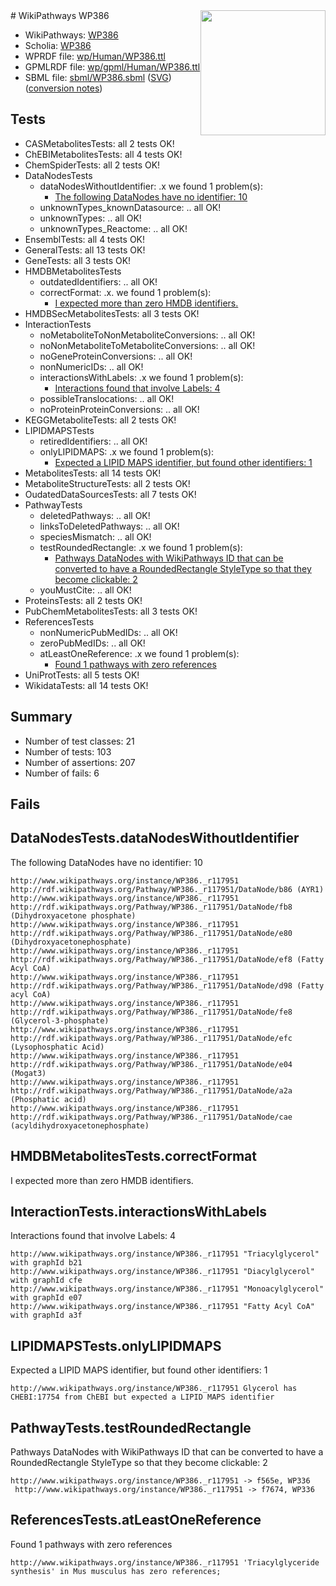 <img style="float: right; width: 200px" src="../logo.png" />
# WikiPathways WP386

* WikiPathways: [WP386](https://identifiers.org/wikipathways:WP386)
* Scholia: [WP386](https://scholia.toolforge.org/wikipathways/WP386)
* WPRDF file: [wp/Human/WP386.ttl](../wp/Human/WP386.ttl)
* GPMLRDF file: [wp/gpml/Human/WP386.ttl](../wp/gpml/Human/WP386.ttl)
* SBML file: [sbml/WP386.sbml](../sbml/WP386.sbml) ([SVG](../sbml/WP386.svg)) ([conversion notes](../sbml/WP386.txt))

## Tests
* CASMetabolitesTests: all 2 tests OK!
* ChEBIMetabolitesTests: all 4 tests OK!
* ChemSpiderTests: all 2 tests OK!
* DataNodesTests
    * dataNodesWithoutIdentifier: .x we found 1 problem(s):
        * [The following DataNodes have no identifier: 10](#8792c490)
    * unknownTypes_knownDatasource: .. all OK!
    * unknownTypes: .. all OK!
    * unknownTypes_Reactome: .. all OK!
* EnsemblTests: all 4 tests OK!
* GeneralTests: all 13 tests OK!
* GeneTests: all 3 tests OK!
* HMDBMetabolitesTests
    * outdatedIdentifiers: .. all OK!
    * correctFormat: .x. we found 1 problem(s):
        * [I expected more than zero HMDB identifiers.](#ad154c1e)
* HMDBSecMetabolitesTests: all 3 tests OK!
* InteractionTests
    * noMetaboliteToNonMetaboliteConversions: .. all OK!
    * noNonMetaboliteToMetaboliteConversions: .. all OK!
    * noGeneProteinConversions: .. all OK!
    * nonNumericIDs: .. all OK!
    * interactionsWithLabels: .x we found 1 problem(s):
        * [Interactions found that involve Labels: 4](#630d267b)
    * possibleTranslocations: .. all OK!
    * noProteinProteinConversions: .. all OK!
* KEGGMetaboliteTests: all 2 tests OK!
* LIPIDMAPSTests
    * retiredIdentifiers: .. all OK!
    * onlyLIPIDMAPS: .x we found 1 problem(s):
        * [Expected a LIPID MAPS identifier, but found other identifiers: 1](#48cc60b8)
* MetabolitesTests: all 14 tests OK!
* MetaboliteStructureTests: all 2 tests OK!
* OudatedDataSourcesTests: all 7 tests OK!
* PathwayTests
    * deletedPathways: .. all OK!
    * linksToDeletedPathways: .. all OK!
    * speciesMismatch: .. all OK!
    * testRoundedRectangle: .x we found 1 problem(s):
        * [Pathways DataNodes with WikiPathways ID that can be converted to have a RoundedRectangle StyleType so that they become clickable: 2](#9fbad3cc)
    * youMustCite: .. all OK!
* ProteinsTests: all 2 tests OK!
* PubChemMetabolitesTests: all 3 tests OK!
* ReferencesTests
    * nonNumericPubMedIDs: .. all OK!
    * zeroPubMedIDs: .. all OK!
    * atLeastOneReference: .x we found 1 problem(s):
        * [Found 1 pathways with zero references](#35eb778e)
* UniProtTests: all 5 tests OK!
* WikidataTests: all 14 tests OK!


## Summary

* Number of test classes: 21
* Number of tests: 103
* Number of assertions: 207
* Number of fails: 6

## Fails

<a name="8792c490" />

## DataNodesTests.dataNodesWithoutIdentifier

The following DataNodes have no identifier: 10
```
http://www.wikipathways.org/instance/WP386._r117951 http://rdf.wikipathways.org/Pathway/WP386._r117951/DataNode/b86 (AYR1)
http://www.wikipathways.org/instance/WP386._r117951 http://rdf.wikipathways.org/Pathway/WP386._r117951/DataNode/fb8 (Dihydroxyacetone phosphate)
http://www.wikipathways.org/instance/WP386._r117951 http://rdf.wikipathways.org/Pathway/WP386._r117951/DataNode/e80 (Dihydroxyacetonephosphate)
http://www.wikipathways.org/instance/WP386._r117951 http://rdf.wikipathways.org/Pathway/WP386._r117951/DataNode/ef8 (Fatty Acyl CoA)
http://www.wikipathways.org/instance/WP386._r117951 http://rdf.wikipathways.org/Pathway/WP386._r117951/DataNode/d98 (Fatty acyl CoA)
http://www.wikipathways.org/instance/WP386._r117951 http://rdf.wikipathways.org/Pathway/WP386._r117951/DataNode/fe8 (Glycerol-3-phosphate)
http://www.wikipathways.org/instance/WP386._r117951 http://rdf.wikipathways.org/Pathway/WP386._r117951/DataNode/efc (Lysophosphatic Acid)
http://www.wikipathways.org/instance/WP386._r117951 http://rdf.wikipathways.org/Pathway/WP386._r117951/DataNode/e04 (Mogat3)
http://www.wikipathways.org/instance/WP386._r117951 http://rdf.wikipathways.org/Pathway/WP386._r117951/DataNode/a2a (Phosphatic acid)
http://www.wikipathways.org/instance/WP386._r117951 http://rdf.wikipathways.org/Pathway/WP386._r117951/DataNode/cae (acyldihydroxyacetonephosphate)
```

<a name="ad154c1e" />

## HMDBMetabolitesTests.correctFormat

I expected more than zero HMDB identifiers.
<a name="630d267b" />

## InteractionTests.interactionsWithLabels

Interactions found that involve Labels: 4
```
http://www.wikipathways.org/instance/WP386._r117951 "Triacylglycerol" with graphId b21
http://www.wikipathways.org/instance/WP386._r117951 "Diacylglycerol" with graphId cfe
http://www.wikipathways.org/instance/WP386._r117951 "Monoacylglycerol" with graphId e07
http://www.wikipathways.org/instance/WP386._r117951 "Fatty Acyl CoA" with graphId a3f
```

<a name="48cc60b8" />

## LIPIDMAPSTests.onlyLIPIDMAPS

Expected a LIPID MAPS identifier, but found other identifiers: 1
```
http://www.wikipathways.org/instance/WP386._r117951 Glycerol has CHEBI:17754 from ChEBI but expected a LIPID MAPS identifier
```

<a name="9fbad3cc" />

## PathwayTests.testRoundedRectangle

Pathways DataNodes with WikiPathways ID that can be converted to have a RoundedRectangle StyleType so that they become clickable: 2
```
http://www.wikipathways.org/instance/WP386._r117951 -> f565e, WP336
 http://www.wikipathways.org/instance/WP386._r117951 -> f7674, WP336
 ```

<a name="35eb778e" />

## ReferencesTests.atLeastOneReference

Found 1 pathways with zero references
```
http://www.wikipathways.org/instance/WP386._r117951 'Triacylglyceride synthesis' in Mus musculus has zero references; 
```

